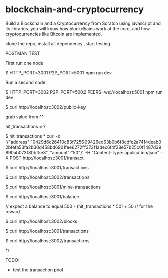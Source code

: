 # blockchain-and-cryptocurrency
Build a Blockchain and a Cryptocurrency from Scratch using javascript and its libraries.
you will know how blockchains work at the core, and how cryptocurrencies like Bitcoin are implemented.

clone the repo, install all dependency ,start testing

POSTMAN TEST

First run one node

$ HTTP_PORT=3001 P2P_PORT=5001 npm run dev

Run a second node

$ HTTP_PORT=3002 P2P_PORT=5002 PEERS=ws://localhost:5001 npm run dev

$ curl http://localhost:3002/public-key

grab value from ^^

hit_transactions = ?

$ hit_transactions * curl -d '{"address":"0429d6c26410c83f725609426ed63b0b6f8cdfe2a7414deab02bfefa53fa2b30d458bd6901fee6272ff373f1adec6f4f28e57b25c0f1487d39890ab073f80bf5e8", "amount":"50"}' -H "Content-Type: application/json" -X POST http://localhost:3001/transact

$ curl http://localhost:3001/transactions

$ curl http://localhost:3002/transactions

$ curl http://localhost:3001/mine-transactions

$ curl http://localhost:3001/balance

// expect a balance to equal 500 - (hit_transactions * 50) + 50 // for the reward

$ curl http://localhost:3002/blocks

$ curl http://localhost:3001/transactions

$ curl http://localhost:3002/transactions

*/



TODO:

* test the transaction pool
